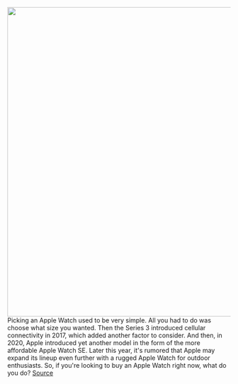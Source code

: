 <img src='https://cdn.vox-cdn.com/thumbor/zGt0TDt6AdKsInldq0GIY23seEU=/0x0:2040x1360/1200x675/filters:focal(857x517:1183x843)/cdn.vox-cdn.com/uploads/chorus_image/image/70781238/acastro_220321_5154_0001.0.jpg' width='700px' /><br/>
Picking an Apple Watch used to be very simple. All you had to do was choose what size you wanted. Then the Series 3 introduced cellular connectivity in 2017, which added another factor to consider. And then, in 2020, Apple introduced yet another model in the form of the more affordable Apple Watch SE. Later this year, it's rumored that Apple may expand its lineup even further with a rugged Apple Watch for outdoor enthusiasts. So, if you're looking to buy an Apple Watch right now, what do you do?
<a href='https://www.theverge.com/23037217/apple-watch-best-smartwatch-how-to-buy'> Source <a/>